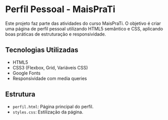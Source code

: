 # Perfil Pessoal - MaisPraTi

Este projeto faz parte das atividades do curso MaisPraTi. O objetivo é criar uma página de perfil pessoal utilizando HTML5 semântico e CSS, aplicando boas práticas de estruturação e responsividade.

## Tecnologias Utilizadas
- HTML5
- CSS3 (Flexbox, Grid, Variáveis CSS)
- Google Fonts
- Responsividade com media queries

## Estrutura
- `perfil.html`: Página principal do perfil.
- `styles.css`: Estilização da página.

